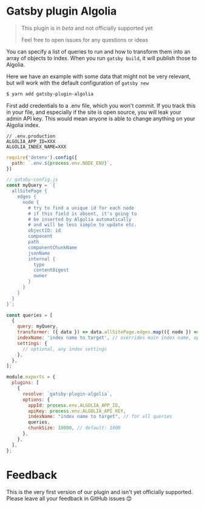 # Gatsby plugin Algolia

> This plugin is in _beta_ and not officially supported yet
>
> Feel free to open issues for any questions or ideas

You can specify a list of queries to run and how to transform them into an array of objects to index. When you run `gatsby build`, it will publish those to Algolia.

Here we have an example with some data that might not be very relevant, but will work with the default configuration of `gatsby new`

```sh
$ yarn add gatsby-plugin-algolia
```

First add credentials to a .env file, which you won't commit. If you track this in your file, and especially if the site is open source, you will leak your admin API key. This would mean anyone is able to change anything on your Algolia index.

```env
// .env.production
ALGOLIA_APP_ID=XXX
ALGOLIA_INDEX_NAME=XXX
```

```js
require('dotenv').config({
  path: `.env.${process.env.NODE_ENV}`,
})

// gatsby-config.js
const myQuery = `{
  allSitePage {
    edges {
      node {
        # try to find a unique id for each node
        # if this field is absent, it's going to
        # be inserted by Algolia automatically
        # and will be less simple to update etc.
        objectID: id
        component
        path
        componentChunkName
        jsonName
        internal {
          type
          contentDigest
          owner
        }
      }
    }
  }
}`;

const queries = [
  {
    query: myQuery,
    transformer: ({ data }) => data.allSitePage.edges.map(({ node }) => node), // optional
    indexName: 'index name to target', // overrides main index name, optional
    settings: {
      // optional, any index settings
    },
  },
];

module.exports = {
  plugins: [
    {
      resolve: `gatsby-plugin-algolia`,
      options: {
        appId: process.env.ALGOLIA_APP_ID,
        apiKey: process.env.ALGOLIA_API_KEY,
        indexName: "index name to target", // for all queries
        queries,
        chunkSize: 10000, // default: 1000
      },
    },
  ],
};
```

# Feedback

This is the very first version of our plugin and isn't yet officially supported. Please leave all your feedback in GitHub issues 😊
